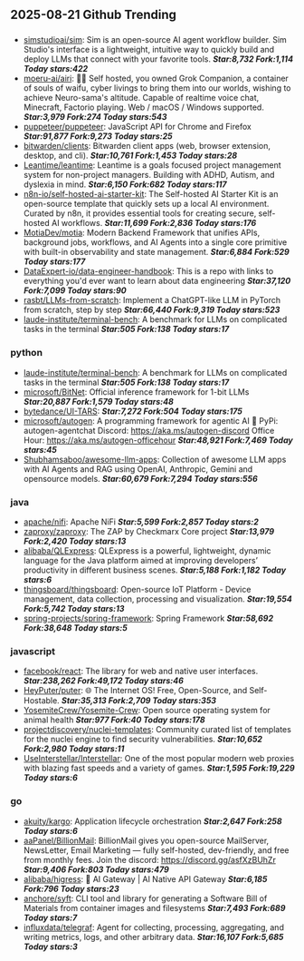 ## 2025-08-21 Github Trending

### 
* [simstudioai/sim](https://github.com/simstudioai/sim): Sim is an open-source AI agent workflow builder. Sim Studio's interface is a lightweight, intuitive way to quickly build and deploy LLMs that connect with your favorite tools. ***Star:8,732 Fork:1,114 Today stars:422***
* [moeru-ai/airi](https://github.com/moeru-ai/airi): 💖🧸 Self hosted, you owned Grok Companion, a container of souls of waifu, cyber livings to bring them into our worlds, wishing to achieve Neuro-sama's altitude. Capable of realtime voice chat, Minecraft, Factorio playing. Web / macOS / Windows supported. ***Star:3,979 Fork:274 Today stars:543***
* [puppeteer/puppeteer](https://github.com/puppeteer/puppeteer): JavaScript API for Chrome and Firefox ***Star:91,877 Fork:9,273 Today stars:25***
* [bitwarden/clients](https://github.com/bitwarden/clients): Bitwarden client apps (web, browser extension, desktop, and cli). ***Star:10,761 Fork:1,453 Today stars:28***
* [Leantime/leantime](https://github.com/Leantime/leantime): Leantime is a goals focused project management system for non-project managers. Building with ADHD, Autism, and dyslexia in mind. ***Star:6,150 Fork:682 Today stars:117***
* [n8n-io/self-hosted-ai-starter-kit](https://github.com/n8n-io/self-hosted-ai-starter-kit): The Self-hosted AI Starter Kit is an open-source template that quickly sets up a local AI environment. Curated by n8n, it provides essential tools for creating secure, self-hosted AI workflows. ***Star:11,699 Fork:2,836 Today stars:176***
* [MotiaDev/motia](https://github.com/MotiaDev/motia): Modern Backend Framework that unifies APIs, background jobs, workflows, and AI Agents into a single core primitive with built-in observability and state management. ***Star:6,884 Fork:529 Today stars:177***
* [DataExpert-io/data-engineer-handbook](https://github.com/DataExpert-io/data-engineer-handbook): This is a repo with links to everything you'd ever want to learn about data engineering ***Star:37,120 Fork:7,099 Today stars:90***
* [rasbt/LLMs-from-scratch](https://github.com/rasbt/LLMs-from-scratch): Implement a ChatGPT-like LLM in PyTorch from scratch, step by step ***Star:66,440 Fork:9,319 Today stars:523***
* [laude-institute/terminal-bench](https://github.com/laude-institute/terminal-bench): A benchmark for LLMs on complicated tasks in the terminal ***Star:505 Fork:138 Today stars:17***

### python
* [laude-institute/terminal-bench](https://github.com/laude-institute/terminal-bench): A benchmark for LLMs on complicated tasks in the terminal ***Star:505 Fork:138 Today stars:17***
* [microsoft/BitNet](https://github.com/microsoft/BitNet): Official inference framework for 1-bit LLMs ***Star:20,887 Fork:1,579 Today stars:48***
* [bytedance/UI-TARS](https://github.com/bytedance/UI-TARS):  ***Star:7,272 Fork:504 Today stars:175***
* [microsoft/autogen](https://github.com/microsoft/autogen): A programming framework for agentic AI 🤖 PyPi: autogen-agentchat Discord: https://aka.ms/autogen-discord Office Hour: https://aka.ms/autogen-officehour ***Star:48,921 Fork:7,469 Today stars:45***
* [Shubhamsaboo/awesome-llm-apps](https://github.com/Shubhamsaboo/awesome-llm-apps): Collection of awesome LLM apps with AI Agents and RAG using OpenAI, Anthropic, Gemini and opensource models. ***Star:60,679 Fork:7,294 Today stars:556***

### java
* [apache/nifi](https://github.com/apache/nifi): Apache NiFi ***Star:5,599 Fork:2,857 Today stars:2***
* [zaproxy/zaproxy](https://github.com/zaproxy/zaproxy): The ZAP by Checkmarx Core project ***Star:13,979 Fork:2,420 Today stars:13***
* [alibaba/QLExpress](https://github.com/alibaba/QLExpress): QLExpress is a powerful, lightweight, dynamic language for the Java platform aimed at improving developers’ productivity in different business scenes. ***Star:5,188 Fork:1,182 Today stars:6***
* [thingsboard/thingsboard](https://github.com/thingsboard/thingsboard): Open-source IoT Platform - Device management, data collection, processing and visualization. ***Star:19,554 Fork:5,742 Today stars:13***
* [spring-projects/spring-framework](https://github.com/spring-projects/spring-framework): Spring Framework ***Star:58,692 Fork:38,648 Today stars:5***

### javascript
* [facebook/react](https://github.com/facebook/react): The library for web and native user interfaces. ***Star:238,262 Fork:49,172 Today stars:46***
* [HeyPuter/puter](https://github.com/HeyPuter/puter): 🌐 The Internet OS! Free, Open-Source, and Self-Hostable. ***Star:35,313 Fork:2,709 Today stars:353***
* [YosemiteCrew/Yosemite-Crew](https://github.com/YosemiteCrew/Yosemite-Crew): Open source operating system for animal health ***Star:977 Fork:40 Today stars:178***
* [projectdiscovery/nuclei-templates](https://github.com/projectdiscovery/nuclei-templates): Community curated list of templates for the nuclei engine to find security vulnerabilities. ***Star:10,652 Fork:2,980 Today stars:11***
* [UseInterstellar/Interstellar](https://github.com/UseInterstellar/Interstellar): One of the most popular modern web proxies with blazing fast speeds and a variety of games. ***Star:1,595 Fork:19,229 Today stars:6***

### go
* [akuity/kargo](https://github.com/akuity/kargo): Application lifecycle orchestration ***Star:2,647 Fork:258 Today stars:6***
* [aaPanel/BillionMail](https://github.com/aaPanel/BillionMail): BillionMail gives you open-source MailServer, NewsLetter, Email Marketing — fully self-hosted, dev-friendly, and free from monthly fees. Join the discord: https://discord.gg/asfXzBUhZr ***Star:9,406 Fork:803 Today stars:479***
* [alibaba/higress](https://github.com/alibaba/higress): 🤖 AI Gateway | AI Native API Gateway ***Star:6,185 Fork:796 Today stars:23***
* [anchore/syft](https://github.com/anchore/syft): CLI tool and library for generating a Software Bill of Materials from container images and filesystems ***Star:7,493 Fork:689 Today stars:7***
* [influxdata/telegraf](https://github.com/influxdata/telegraf): Agent for collecting, processing, aggregating, and writing metrics, logs, and other arbitrary data. ***Star:16,107 Fork:5,685 Today stars:3***
